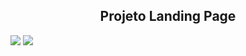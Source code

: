 <h2 align="center">  Projeto Landing Page </h2>
<img src="https://img.shields.io/github/issues/the4nna/landing-page"> <img src="https://img.shields.io/github/stars/the4nna/landing-page">

